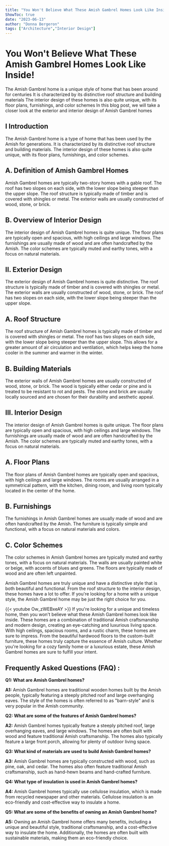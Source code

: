 ```yaml
---
title: "You Won't Believe What These Amish Gambrel Homes Look Like Inside!"
ShowToc: true 
date: "2023-06-13"
author: "Donna Bergeron" 
tags: ["Architecture","Interior Design"]
---
```

# You Won't Believe What These Amish Gambrel Homes Look Like Inside!

The Amish Gambrel home is a unique style of home that has been around for centuries It is characterized by its distinctive roof structure and building materials The interior design of these homes is also quite unique, with its floor plans, furnishings, and color schemes In this blog post, we will take a closer look at the exterior and interior design of Amish Gambrel homes

## I Introduction

The Amish Gambrel home is a type of home that has been used by the Amish for generations. It is characterized by its distinctive roof structure and building materials. The interior design of these homes is also quite unique, with its floor plans, furnishings, and color schemes.

## A. Definition of Amish Gambrel Homes

Amish Gambrel homes are typically two-story homes with a gable roof. The roof has two slopes on each side, with the lower slope being steeper than the upper slope. The roof structure is typically made of timber and is covered with shingles or metal. The exterior walls are usually constructed of wood, stone, or brick.

## B. Overview of Interior Design

The interior design of Amish Gambrel homes is quite unique. The floor plans are typically open and spacious, with high ceilings and large windows. The furnishings are usually made of wood and are often handcrafted by the Amish. The color schemes are typically muted and earthy tones, with a focus on natural materials.

## II. Exterior Design

The exterior design of Amish Gambrel homes is quite distinctive. The roof structure is typically made of timber and is covered with shingles or metal. The exterior walls are usually constructed of wood, stone, or brick. The roof has two slopes on each side, with the lower slope being steeper than the upper slope.

## A. Roof Structure

The roof structure of Amish Gambrel homes is typically made of timber and is covered with shingles or metal. The roof has two slopes on each side, with the lower slope being steeper than the upper slope. This allows for a greater amount of air circulation and ventilation, which helps keep the home cooler in the summer and warmer in the winter.

## B. Building Materials

The exterior walls of Amish Gambrel homes are usually constructed of wood, stone, or brick. The wood is typically either cedar or pine and is treated to be resistant to rot and pests. The stone and brick are usually locally sourced and are chosen for their durability and aesthetic appeal.

## III. Interior Design

The interior design of Amish Gambrel homes is quite unique. The floor plans are typically open and spacious, with high ceilings and large windows. The furnishings are usually made of wood and are often handcrafted by the Amish. The color schemes are typically muted and earthy tones, with a focus on natural materials.

## A. Floor Plans

The floor plans of Amish Gambrel homes are typically open and spacious, with high ceilings and large windows. The rooms are usually arranged in a symmetrical pattern, with the kitchen, dining room, and living room typically located in the center of the home.

## B. Furnishings

The furnishings in Amish Gambrel homes are usually made of wood and are often handcrafted by the Amish. The furniture is typically simple and functional, with a focus on natural materials and colors.

## C. Color Schemes

The color schemes in Amish Gambrel homes are typically muted and earthy tones, with a focus on natural materials. The walls are usually painted white or beige, with accents of blues and greens. The floors are typically made of wood and are often left unpainted.

Amish Gambrel homes are truly unique and have a distinctive style that is both beautiful and functional. From the roof structure to the interior design, these homes have a lot to offer. If you're looking for a home with a unique style, the Amish Gambrel home may be just the right choice for you.

{{< youtube Ow_zWEBxeAY >}} 
If you're looking for a unique and timeless home, then you won't believe what these Amish Gambrel homes look like inside. These homes are a combination of traditional Amish craftsmanship and modern design, creating an eye-catching and luxurious living space. With high ceilings, spacious rooms, and a rustic charm, these homes are sure to impress. From the beautiful hardwood floors to the custom-built furniture, these homes truly capture the essence of Amish culture. Whether you're looking for a cozy family home or a luxurious estate, these Amish Gambrel homes are sure to fulfill your intent.

## Frequently Asked Questions (FAQ) :
**Q1: What are Amish Gambrel homes?**

**A1:** Amish Gambrel homes are traditional wooden homes built by the Amish people, typically featuring a steeply pitched roof and large overhanging eaves. The style of the homes is often referred to as "barn-style" and is very popular in the Amish community.

**Q2: What are some of the features of Amish Gambrel homes?**

**A2:** Amish Gambrel homes typically feature a steeply pitched roof, large overhanging eaves, and large windows. The homes are often built with wood and feature traditional Amish craftsmanship. The homes also typically feature a large front porch, allowing for plenty of outdoor living space.

**Q3: What kind of materials are used to build Amish Gambrel homes?**

**A3:** Amish Gambrel homes are typically constructed with wood, such as pine, oak, and cedar. The homes also often feature traditional Amish craftsmanship, such as hand-hewn beams and hand-crafted furniture.

**Q4: What type of insulation is used in Amish Gambrel homes?**

**A4:** Amish Gambrel homes typically use cellulose insulation, which is made from recycled newspaper and other materials. Cellulose insulation is an eco-friendly and cost-effective way to insulate a home.

**Q5: What are some of the benefits of owning an Amish Gambrel home?**

**A5:** Owning an Amish Gambrel home offers many benefits, including a unique and beautiful style, traditional craftsmanship, and a cost-effective way to insulate the home. Additionally, the homes are often built with sustainable materials, making them an eco-friendly choice.



